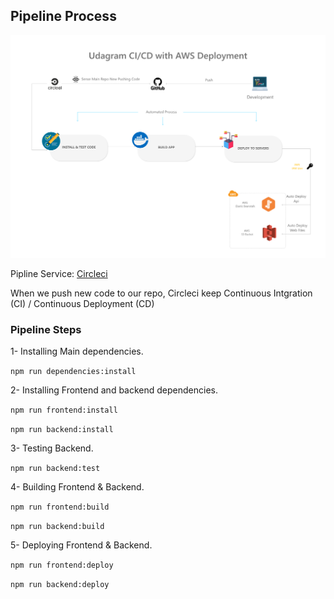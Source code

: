 ## Pipeline Process

![Pipeline](./Pipeline-process.png)

Pipline Service: [Circleci](https://circleci.com/)

When we push new code to our repo, Circleci keep Continuous Intgration (CI) / Continuous Deployment (CD)

### Pipeline Steps

1- Installing Main dependencies.

`npm run dependencies:install`

2- Installing Frontend and backend dependencies.

`npm run frontend:install`

`npm run backend:install`

3- Testing Backend.

`npm run backend:test`

4- Building Frontend & Backend.

`npm run frontend:build`

`npm run backend:build`

5- Deploying Frontend & Backend.

`npm run frontend:deploy`

`npm run backend:deploy`
